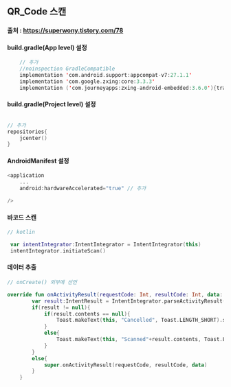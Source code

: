 ## QR_Code 스캔   

#### 출처 : https://superwony.tistory.com/78   

#### build.gradle(App level) 설정   

```kotlin
    // 추가 
    //noinspection GradleCompatible
    implementation 'com.android.support:appcompat-v7:27.1.1'
    implementation 'com.google.zxing:core:3.3.3'
    implementation ('com.journeyapps:zxing-android-embedded:3.6.0'){transitive=false}
```   

#### build.gradle(Project level) 설정   

```kotlin

// 추가 
repositories{
	jcenter()
}
```   

#### AndroidManifest 설정   

```kotlin
<application
	...
	android:hardwareAccelerated="true" // 추가

/>
```   

#### 바코드 스캔   

```kotlin
// kotlin

 var intentIntegrator:IntentIntegrator = IntentIntegrator(this)
 intentIntegrator.initiateScan()
```   

#### 데이터 추출   

```kotlin
// onCreate() 외부에 선언 

override fun onActivityResult(requestCode: Int, resultCode: Int, data: Intent?) {
        var result:IntentResult = IntentIntegrator.parseActivityResult(requestCode, resultCode, data)
        if(result != null){
            if(result.contents == null){
                Toast.makeText(this, "Cancelled", Toast.LENGTH_SHORT).show()
            }
            else{
                Toast.makeText(this, "Scanned"+result.contents, Toast.LENGTH_SHORT).show()
            }
        }
        else{
            super.onActivityResult(requestCode, resultCode, data)
        }
    }
```